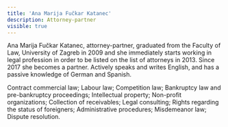 ```yaml
---
title: 'Ana Marija Fučkar Katanec'
description: Attorney-partner
visible: true
---
```


Ana Marija Fučkar Katanec, attorney-partner, graduated from the Faculty of Law, University of Zagreb in 2009 and she immediately starts working in legal profession in order to be listed on the list of attorneys in 2013. Since 2017 she becomes a partner. Actively speaks and writes English, and has a passive knowledge of German and Spanish. 

Contract commercial law; Labour law; Competition law; Bankruptcy law and pre-bankruptcy proceedings; Intellectual property; Non-profit organizations; Collection of receivables; Legal consulting; Rights regarding the status of foreigners; Administrative procedures; Misdemeanor law; Dispute resolution. 